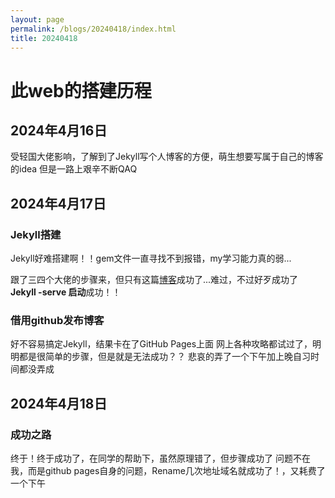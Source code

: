 ```yaml
---
layout: page
permalink: /blogs/20240418/index.html
title: 20240418
---
```




# 此web的搭建历程

## 2024年4月16日

受轻国大佬影响，了解到了Jekyll写个人博客的方便，萌生想要写属于自己的博客的idea
但是一路上艰辛不断QAQ

## 2024年4月17日

### Jekyll搭建

Jekyll好难搭建啊！！gem文件一直寻找不到报错，my学习能力真的弱...

跟了三四个大佬的步骤来，但只有这篇[博客]("https://zzy979.github.io/posts/creating-personal-blog-site/")成功了...难过，不过好歹成功了
**Jekyll -serve 启动**成功！！

### 借用github发布博客

好不容易搞定Jekyll，结果卡在了GitHub Pages上面
网上各种攻略都试过了，明明都是很简单的步骤，但是就是无法成功？？
悲哀的弄了一个下午加上晚自习时间都没弄成

## 2024年4月18日

### 成功之路

终于！终于成功了，在同学的帮助下，虽然原理错了，但步骤成功了
问题不在我，而是github pages自身的问题，Rename几次地址域名就成功了！，又耗费了一个下午